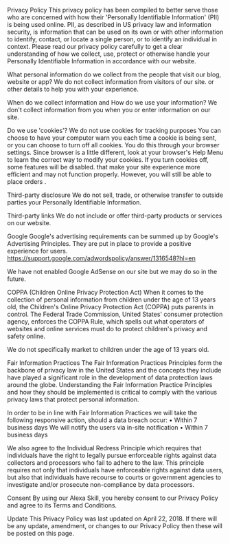 Privacy Policy
This privacy policy has been compiled to better serve those who are concerned with how their 'Personally Identifiable Information' (PII) is being used online. PII, as described in US privacy law and information security, is information that can be used on its own or with other information to identify, contact, or locate a single person, or to identify an individual in context. Please read our privacy policy carefully to get a clear understanding of how we collect, use, protect or otherwise handle your Personally Identifiable Information in accordance with our website.

What personal information do we collect from the people that visit our blog, website or app?
We do not collect information from visitors of our site. or other details to help you with your experience.

When do we collect information and How do we use your information?
We don't collect information from you when you or enter information on our site.

Do we use 'cookies'?
We do not use cookies for tracking purposes You can choose to have your computer warn you each time a cookie is being sent, or you can choose to turn off all cookies. You do this through your browser settings. Since browser is a little different, look at your browser's Help Menu to learn the correct way to modify your cookies. If you turn cookies off, some features will be disabled. that make your site experience more efficient and may not function properly. However, you will still be able to place orders .

Third-party disclosure
We do not sell, trade, or otherwise transfer to outside parties your Personally Identifiable Information.

Third-party links
We do not include or offer third-party products or services on our website.

Google
Google's advertising requirements can be summed up by Google's Advertising Principles. They are put in place to provide a positive experience for users. https://support.google.com/adwordspolicy/answer/1316548?hl=en

We have not enabled Google AdSense on our site but we may do so in the future.

COPPA (Children Online Privacy Protection Act)
When it comes to the collection of personal information from children under the age of 13 years old, the Children's Online Privacy Protection Act (COPPA) puts parents in control. The Federal Trade Commission, United States' consumer protection agency, enforces the COPPA Rule, which spells out what operators of websites and online services must do to protect children's privacy and safety online.

We do not specifically market to children under the age of 13 years old.

Fair Information Practices
The Fair Information Practices Principles form the backbone of privacy law in the United States and the concepts they include have played a significant role in the development of data protection laws around the globe. Understanding the Fair Information Practice Principles and how they should be implemented is critical to comply with the various privacy laws that protect personal information.

In order to be in line with Fair Information Practices we will take the following responsive action, should a data breach occur: • Within 7 business days We will notify the users via in-site notification • Within 7 business days

We also agree to the Individual Redress Principle which requires that individuals have the right to legally pursue enforceable rights against data collectors and processors who fail to adhere to the law. This principle requires not only that individuals have enforceable rights against data users, but also that individuals have recourse to courts or government agencies to investigate and/or prosecute non-compliance by data processors.

Consent
By using our Alexa Skill, you hereby consent to our Privacy Policy and agree to its Terms and Conditions.

Update
This Privacy Policy was last updated on April 22, 2018. If there will be any update, amendment, or changes to our Privacy Policy then these will be posted on this page.
